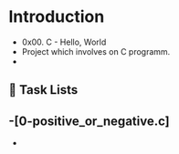 # Introduction
- 0x00. C - Hello, World
- Project which involves on C programm.
-

## :ledger: Task Lists

-[0-positive_or_negative.c]
-
-